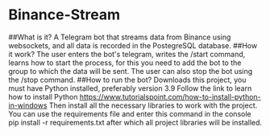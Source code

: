 # Binance-Stream
##What is it?
A Telegram bot that streams data from Binance using websockets, and all data is recorded in the PostegreSQL database.
##How it work?
The user enters the bot's telegram, writes the /start command, learns how to start the process, for this you need to add the bot to the group to which the data will be sent. The user can also stop the bot using the /stop command.
##How to run the bot?
Downloads this project, you must have Python installed, preferably version 3.9
Follow the link to learn how to install Python https://www.tutorialspoint.com/how-to-install-python-in-windows
Then install all the necessary libraries to work with the project. You can use the requirements file and enter this command in the console pip install -r requirements.txt
after which all project libraries will be installed.
